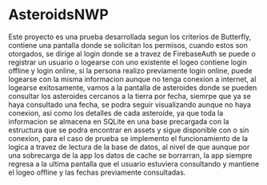 # AsteroidsNWP
Este proyecto es una prueba desarrollada segun los criterios de Butterfly, contiene una pantalla donde se solicitan los permisos,
cuando estos son otorgados, se dirige al login donde se a travez de FirebaseAuth se puede o registrar un usuario o logearse con uno existente
el logeo contiene login offline y login online, si la persona realizo previamente login online, puede logearse con la misma informacion
aunque no tenga conexion a internet, al logearse exitosamente, vamos a la pantalla de asteroides donde se pueden consultar los asteroides cercanos a la tierra por fecha,
siemrpe que ya se haya consultado una fecha, se podra seguir visualizando aunque no haya conexion, asi como los detalles de cada asteroide, ya que toda la informacion
se almacena en SQLite en una base precargada con la estructura que se podra encontrar en assets y sigue disponible con o sin conexion, para el caso de prueba 
se implemento el funcionamiento de la logica a travez de lectura de la base de datos, al nivel de que aunque por una sobrecarga de la app los datos de cache se borrarran,
la app siempre regresa a la ultima pantalla  que el usuario estuviera consultando y mantiene el logeo offline y las fechas previamente consultadas.
